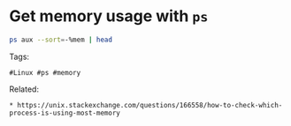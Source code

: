 # Get memory usage with `ps`

```bash
ps aux --sort=-%mem | head
```

Tags:
```
#Linux #ps #memory
```

Related:
```
* https://unix.stackexchange.com/questions/166558/how-to-check-which-process-is-using-most-memory
```
